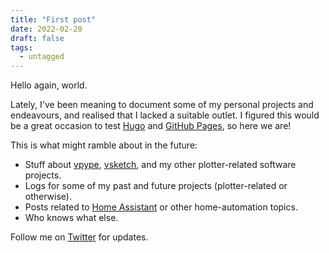 ```yaml
---
title: "First post"
date: 2022-02-20
draft: false
tags:
  - untagged
---
```


Hello again, world.

<!--more--> 

Lately, I've been meaning to document some of my personal projects and endeavours, and realised that I lacked a suitable outlet. I figured this would be a great occasion to test [Hugo](https://gohugo.io) and [GitHub Pages](https://pages.github.com), so here we are!

This is what might ramble about in the future: 

- Stuff about [vpype](https://github.com/abey79/vpype), [vsketch](https://github.com/abey79/vsketch), and my other plotter-related software projects.
- Logs for some of my past and future projects (plotter-related or otherwise).
- Posts related to [Home Assistant](https://www.home-assistant.io) or other home-automation topics.
- Who knows what else.

Follow me on [Twitter](https://twitter.com/abey79) for updates.

